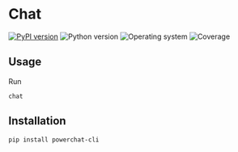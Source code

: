 # Chat
[![PyPI version](https://badge.fury.io/py/chat.svg)](https://badge.fury.io/py/chat)
![Python version](https://img.shields.io/badge/python-3.10+-brightgreen)
![Operating system](https://img.shields.io/badge/os-linux%20%7c%20macOS%20%7c%20windows-brightgreen)
![Coverage](https://img.shields.io/badge/coverage-100%25-brightgreen)

## Usage

Run
```shell
chat
```
## Installation
```shell
pip install powerchat-cli
```

